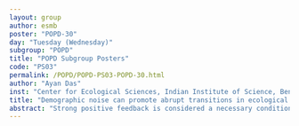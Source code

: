 ```yaml
---
layout: group
author: esmb
poster: "POPD-30"
day: "Tuesday (Wednesday)"
subgroup: "POPD"
title: "POPD Subgroup Posters"
code: "PS03"
permalink: /POPD/POPD-PS03-POPD-30.html
author: "Ayan Das"
inst: "Center for Ecological Sciences, Indian Institute of Science, Bengaluru"
title: "Demographic noise can promote abrupt transitions in ecological systems"
abstract: "Strong positive feedback is considered a necessary condition to observe abrupt shifts of ecosystems. A few previous studies have shown that demographic noise - arising from the probabilistic and discrete nature of birth and death processes in finite systems - makes the transitions gradual or continuous. In this paper, we show that demographic noise may, in fact, promote abrupt transitions in systems that would otherwise show continuous transitions. We begin with a simple spatially-explicit individual-based model with local births and deaths influenced by positive feedback processes. We then derive a stochastic differential equation that describes how local probabilistic rules scale to stochastic population dynamics. The infinite-size well-mixed limit of this SDE for our model is consistent with mean-field models of abrupt regime-shifts. Finally, we analytically show that as a consequence of demographic noise, finite-size systems can undergo abrupt shifts even with weak positive interactions. Numerical simulations of our spatially-explicit model confirm this prediction. Thus, we predict that small-sized populations and ecosystems may undergo abrupt collapse even when larger systems - with the same microscopic interactions - show a smooth response to environmental stress."
---
```

